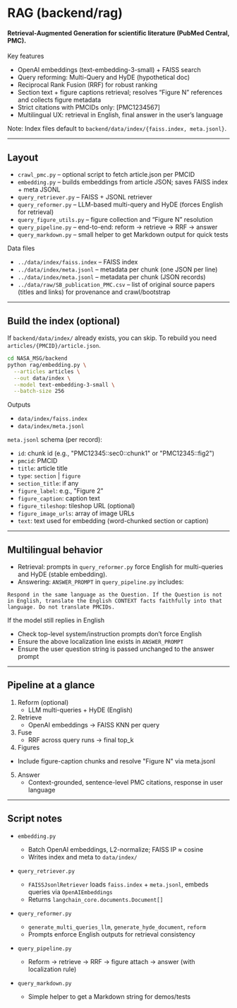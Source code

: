# RAG (backend/rag)

#### Retrieval-Augmented Generation for scientific literature (PubMed Central, PMC).

Key features
- OpenAI embeddings (text-embedding-3-small) + FAISS search
- Query reforming: Multi-Query and HyDE (hypothetical doc)
- Reciprocal Rank Fusion (RRF) for robust ranking
- Section text + figure captions retrieval; resolves “Figure N” references and collects figure metadata
- Strict citations with PMCIDs only: [PMC1234567]
- Multilingual UX: retrieval in English, final answer in the user’s language

Note: Index files default to `backend/data/index/{faiss.index, meta.jsonl}`.

---

## Layout

- `crawl_pmc.py` – optional script to fetch article.json per PMCID
- `embedding.py` – builds embeddings from article JSON; saves FAISS index + meta JSONL
- `query_retriever.py` – FAISS + JSONL retriever
- `query_reformer.py` – LLM-based multi-query and HyDE (forces English for retrieval)
- `query_figure_utils.py` – figure collection and “Figure N” resolution
- `query_pipeline.py` – end-to-end: reform → retrieve → RRF → answer
- `query_markdown.py` – small helper to get Markdown output for quick tests

Data files
- `../data/index/faiss.index` – FAISS index
- `../data/index/meta.jsonl` – metadata per chunk (one JSON per line)
- `../data/index/meta.jsonl` – metadata per chunk (JSON records)
- `../data/raw/SB_publication_PMC.csv` – list of original source papers (titles and links) for provenance and crawl/bootstrap

---

## Build the index (optional)

If `backend/data/index/` already exists, you can skip. To rebuild you need `articles/{PMCID}/article.json`.

```bash
cd NASA_MSG/backend
python rag/embedding.py \
  --articles articles \
  --out data/index \
  --model text-embedding-3-small \
  --batch-size 256
```

Outputs
- `data/index/faiss.index`
- `data/index/meta.jsonl`

`meta.jsonl` schema (per record):
- `id`: chunk id (e.g., "PMC12345::sec0::chunk1" or "PMC12345::fig2")
- `pmcid`: PMCID
- `title`: article title
- `type`: `section` | `figure`
- `section_title`: if any
- `figure_label`: e.g., "Figure 2"
- `figure_caption`: caption text
- `figure_tileshop`: tileshop URL (optional)
- `figure_image_urls`: array of image URLs
- `text`: text used for embedding (word-chunked section or caption)

---

## Multilingual behavior

- Retrieval: prompts in `query_reformer.py` force English for multi-queries and HyDE (stable embedding).
- Answering: `ANSWER_PROMPT` in `query_pipeline.py` includes:

```
Respond in the same language as the Question. If the Question is not in English, translate the English CONTEXT facts faithfully into that language. Do not translate PMCIDs.
```

If the model still replies in English
- Check top-level system/instruction prompts don’t force English
- Ensure the above localization line exists in `ANSWER_PROMPT`
- Ensure the user question string is passed unchanged to the answer prompt

---

## Pipeline at a glance

1) Reform (optional)
   - LLM multi-queries + HyDE (English)
2) Retrieve
   - OpenAI embeddings → FAISS KNN per query
3) Fuse
   - RRF across query runs → final top_k
4) Figures
  - Include figure-caption chunks and resolve "Figure N" via meta.jsonl
5) Answer
   - Context-grounded, sentence-level PMC citations, response in user language

---

## Script notes

- `embedding.py`
  - Batch OpenAI embeddings, L2-normalize; FAISS IP ≈ cosine
  - Writes index and meta to `data/index/`

- `query_retriever.py`
  - `FAISSJsonlRetriever` loads `faiss.index` + `meta.jsonl`, embeds queries via `OpenAIEmbeddings`
  - Returns `langchain_core.documents.Document[]`

- `query_reformer.py`
  - `generate_multi_queries_llm`, `generate_hyde_document`, `reform`
  - Prompts enforce English outputs for retrieval consistency

- `query_pipeline.py`
  - Reform → retrieve → RRF → figure attach → answer (with localization rule)

- `query_markdown.py`
  - Simple helper to get a Markdown string for demos/tests
